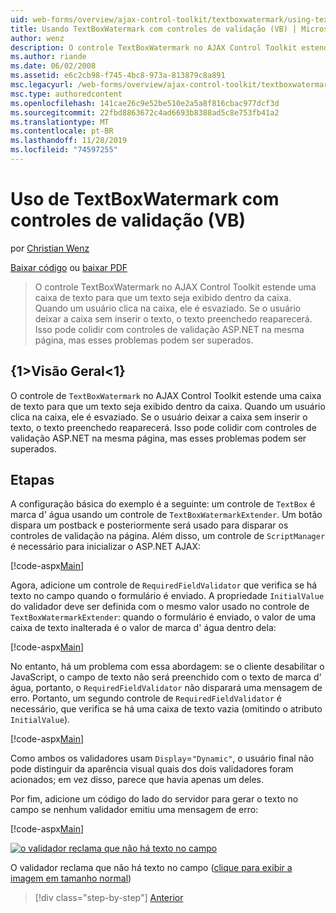 ```yaml
---
uid: web-forms/overview/ajax-control-toolkit/textboxwatermark/using-textboxwatermark-with-validation-controls-vb
title: Usando TextBoxWatermark com controles de validação (VB) | Microsoft Docs
author: wenz
description: O controle TextBoxWatermark no AJAX Control Toolkit estende uma caixa de texto para que um texto seja exibido dentro da caixa. Quando um usuário clica na caixa, ele...
ms.author: riande
ms.date: 06/02/2008
ms.assetid: e6c2cb98-f745-4bc8-973a-813879c8a891
msc.legacyurl: /web-forms/overview/ajax-control-toolkit/textboxwatermark/using-textboxwatermark-with-validation-controls-vb
msc.type: authoredcontent
ms.openlocfilehash: 141cae26c9e52be510e2a5a8f816cbac977dcf3d
ms.sourcegitcommit: 22fbd8863672c4ad6693b8388ad5c8e753fb41a2
ms.translationtype: MT
ms.contentlocale: pt-BR
ms.lasthandoff: 11/28/2019
ms.locfileid: "74597255"
---
```

# <a name="using-textboxwatermark-with-validation-controls-vb"></a>Uso de TextBoxWatermark com controles de validação (VB)

por [Christian Wenz](https://github.com/wenz)

[Baixar código](https://download.microsoft.com/download/9/3/f/93f8daea-bebd-4821-833b-95205389c7d0/TextBoxWatermark2.vb.zip) ou [baixar PDF](https://download.microsoft.com/download/b/6/a/b6ae89ee-df69-4c87-9bfb-ad1eb2b23373/textboxwatermark2VB.pdf)

> O controle TextBoxWatermark no AJAX Control Toolkit estende uma caixa de texto para que um texto seja exibido dentro da caixa. Quando um usuário clica na caixa, ele é esvaziado. Se o usuário deixar a caixa sem inserir o texto, o texto preenchedo reaparecerá. Isso pode colidir com controles de validação ASP.NET na mesma página, mas esses problemas podem ser superados.

## <a name="overview"></a>{1&gt;Visão Geral&lt;1}

O controle de `TextBoxWatermark` no AJAX Control Toolkit estende uma caixa de texto para que um texto seja exibido dentro da caixa. Quando um usuário clica na caixa, ele é esvaziado. Se o usuário deixar a caixa sem inserir o texto, o texto preenchedo reaparecerá. Isso pode colidir com controles de validação ASP.NET na mesma página, mas esses problemas podem ser superados.

## <a name="steps"></a>Etapas

A configuração básica do exemplo é a seguinte: um controle de `TextBox` é marca d' água usando um controle de `TextBoxWatermarkExtender`. Um botão dispara um postback e posteriormente será usado para disparar os controles de validação na página. Além disso, um controle de `ScriptManager` é necessário para inicializar o ASP.NET AJAX:

[!code-aspx[Main](using-textboxwatermark-with-validation-controls-vb/samples/sample1.aspx)]

Agora, adicione um controle de `RequiredFieldValidator` que verifica se há texto no campo quando o formulário é enviado. A propriedade `InitialValue` do validador deve ser definida com o mesmo valor usado no controle de `TextBoxWatermarkExtender`: quando o formulário é enviado, o valor de uma caixa de texto inalterada é o valor de marca d' água dentro dela:

[!code-aspx[Main](using-textboxwatermark-with-validation-controls-vb/samples/sample2.aspx)]

No entanto, há um problema com essa abordagem: se o cliente desabilitar o JavaScript, o campo de texto não será preenchido com o texto de marca d' água, portanto, o `RequiredFieldValidator` não disparará uma mensagem de erro. Portanto, um segundo controle de `RequiredFieldValidator` é necessário, que verifica se há uma caixa de texto vazia (omitindo o atributo `InitialValue`).

[!code-aspx[Main](using-textboxwatermark-with-validation-controls-vb/samples/sample3.aspx)]

Como ambos os validadores usam `Display`=`"Dynamic"`, o usuário final não pode distinguir da aparência visual quais dos dois validadores foram acionados; em vez disso, parece que havia apenas um deles.

Por fim, adicione um código do lado do servidor para gerar o texto no campo se nenhum validador emitiu uma mensagem de erro:

[!code-aspx[Main](using-textboxwatermark-with-validation-controls-vb/samples/sample4.aspx)]

[![o validador reclama que não há texto no campo](using-textboxwatermark-with-validation-controls-vb/_static/image2.png)](using-textboxwatermark-with-validation-controls-vb/_static/image1.png)

O validador reclama que não há texto no campo ([clique para exibir a imagem em tamanho normal](using-textboxwatermark-with-validation-controls-vb/_static/image3.png))

> [!div class="step-by-step"]
> [Anterior](using-textboxwatermark-in-a-formview-vb.md)
